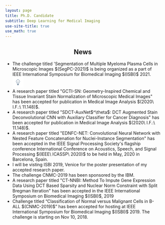 ```yaml
---
layout: page
title: Ph.D. Candidate
subtitle: Deep Learning for Medical Imaging
use-site-title: true
use_math: true
---
```


<center><h2>News</h2></center>

<ul>
<li> The challenge titled 'Segmentation of Multiple Myeloma Plasma Cells in Microscopic Images $(SegPC-2021)$ is being organized as a part of IEEE International Symposium for Biomedical Imaging $(ISBI)$ 2021.<img src="/img/notification_1.gif" alt="Smiley face"  height="35" width="35"> </li>
<li>A research paper titled "GCTI-SN: Geometry-Inspired Chemical and Tissue Invariant Stain Normalization of Microscopic Medical Images" has been accepted for publication in Medical Image Analysis $(2020\ I.F.:\ 11.148)$. </li>
<li>A research paper titled "SDCT-AuxNet$^\theta$: DCT Augmented Stain Deconvolutional CNN with Auxiliary Classifier for Cancer Diagnosis" has been accepted for publication in Medical Image Analysis $(2020\ I.F.:\ 11.148)$.</li>
<li>A research paper titled "EDNFC-NET: Convolutional Neural Network with Nested Feature Concatenation for Nuclei-Instance Segmentation" has been accepted in the IEEE Signal Processing Society's flagship conference International Conference on Acoustics, Speech, and Signal Processing $(IEEE\ ICASSP\ 2020)$ to be held in May, 2020 in Barcelona, Spain.
<li> I will be visting ISBI 2019, Venice for the poster presentation of my accepted research paper.</li>
<li> The challenge CNMC-2019 has been sponsored by the IBM. </li>
<li> A research paper titled "CT-NNBI: Method To Impute Gene Expression Data Using DCT Based Sparsity and Nuclear Norm Constraint with Split Bregman Iteration" has been accepted in the IEEE International Symposium on Biomedical Imaging $(ISBI)$, 2019</li>
<li> Challenge titled “Classification of Normal versus Malignant Cells in B-ALL $(CNMC-2019)$” has been accepted for hosting at IEEE International Symposium for Biomedical Imaging $(ISBI)$ 2019. The challenge is starting on Nov 10, 2018.</li>











